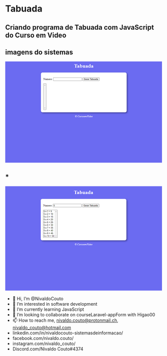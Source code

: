 # Tabuada
## Criando programa de Tabuada com JavaScript do Curso em Video
## imagens do sistemas
![imagem inicial](https://github.com/NivaldoCouto/Tabuada/blob/main/tab1.png)

## *
![imagem sistema](https://github.com/NivaldoCouto/Tabuada/blob/main/tab2.png)

- 👋 Hi, I’m @NivaldoCouto
- 👀 I’m interested in software development
- 🌱 I’m currently learning JavaScript
- 💞️ I’m looking to collaborate on courseLaravel-appForm with Higao00
- 📫 How to reach me, nivaldo.couto@protonmail.ch, nivaldo_couto@hotmail.com
- linkedin.com/in/nivaldocouto-sistemasdeinformacao/
- facebook.com/nivaldo.couto/
- instagram.com/nivaldo_couto/
- Discord.com/Nivaldo Couto#4374

<!---
NivaldoCouto/NivaldoCouto is a ✨ special ✨ repository because its `README.md` (this file) appears on your GitHub profile.
You can click the Preview link to take a look at your changes.
--->
